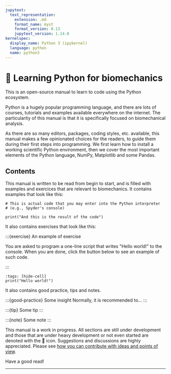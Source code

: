 ```yaml
---
jupytext:
  text_representation:
    extension: .md
    format_name: myst
    format_version: 0.13
    jupytext_version: 1.14.0
kernelspec:
  display_name: Python 3 (ipykernel)
  language: python
  name: python3
---
```


# 🚧 Learning Python for biomechanics

This is an open-source manual to learn to code using the Python ecosystem.

Python is a hugely popular programming language, and there are lots of courses, tutorials and examples available everywhere on the internet. The particularity of this manual is that it is specifically focused on biomechanical analysis.

As there are so many editors, packages, coding styles, etc. available, this manual makes a few opinionated choices for the readers, to guide them during their first steps into programming. We first learn how to install a working scientific Python environment, then we cover the most important elements of the Python language, NumPy, Matplotlib and some Pandas.

## Contents

This manual is written to be read from begin to start, and is filled with examples and exercices that are relevant to biomechanics. It contains examples that look like this:

```{code-cell}
# This is actual code that you may enter into the Python interpreter
# (e.g., Spyder's console)

print("And this is the result of the code")
```

It also contains exercises that look like this:

:::{exercise} An example of exercise

You are asked to program a one-line script that writes "Hello world!" to the console. When you are done, click the button below to see an example of such code.

:::

```{code-cell}
:tags: [hide-cell]
print("Hello world!")
```

It also contains good practice, tips and notes.

:::{good-practice} Some insight
Normally, it is recommended to...
:::

:::{tip}
Some tip
:::

:::{note}
Some note
:::


This manual is a work in progress. All sections are still under development and those that are under heavy development or not even started are denoted with the 🚧 icon. Suggestions and discussions are highly appreciated. Please see [how you can contribute with ideas and points of view](dev_contributing.md).

Have a good read!

---------------------------------


```{tableofcontents}
```
